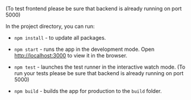 
(To test frontend please be sure that backend is already running on port 5000)

In the project directory, you can run:

- `npm install` - to update all packages.

- `npm start` - runs the app in the development mode. Open [http://localhost:3000](http://localhost:3000) to view it in the browser.

- `npm test` - launches the test runner in the interactive watch mode. (To run your tests please be sure that backend is already running on port 5000)

- `npm build` - builds the app for production to the `build` folder.

